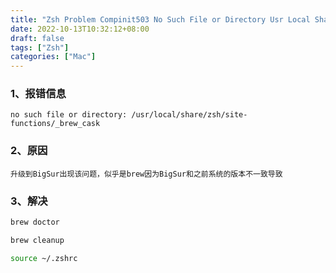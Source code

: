 ```yaml
---
title: "Zsh Problem Compinit503 No Such File or Directory Usr Local Share Zsh Site"
date: 2022-10-13T10:32:12+08:00
draft: false
tags: ["Zsh"]
categories: ["Mac"]
---
```


### 1、报错信息
`no such file or directory: /usr/local/share/zsh/site-functions/_brew_cask`


### 2、原因
`升级到BigSur出现该问题，似乎是brew因为BigSur和之前系统的版本不一致导致`

### 3、解决
```bash
brew doctor

brew cleanup

source ~/.zshrc
```
